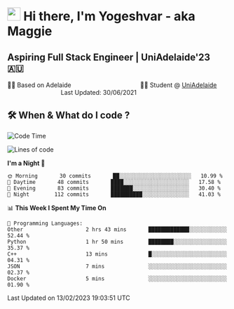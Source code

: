 <h1><img src="https://emojis.slackmojis.com/emojis/images/1531849430/4246/blob-sunglasses.gif?1531849430" width="30"/> Hi there, I'm Yogeshvar - aka Maggie</h1>

## Aspiring Full Stack Engineer | UniAdelaide'23 🇦🇺  
🏂🏻  Based on Adelaide &nbsp;&nbsp;&nbsp;&nbsp;&nbsp;&nbsp;&nbsp;&nbsp;&nbsp;&nbsp;&nbsp;&nbsp;&nbsp;&nbsp;&nbsp;&nbsp;&nbsp;&nbsp;&nbsp;&nbsp;&nbsp;&nbsp;&nbsp;&nbsp;&nbsp;&nbsp;&nbsp;&nbsp;&nbsp;&nbsp;&nbsp;&nbsp;&nbsp;&nbsp;&nbsp;&nbsp;&nbsp;&nbsp;&nbsp;👨‍💻 Student @ [UniAdelaide](https://www.adelaide.edu.au)   &nbsp;&nbsp;&nbsp;&nbsp;&nbsp;&nbsp;&nbsp;&nbsp;&nbsp;&nbsp;&nbsp;&nbsp;&nbsp;&nbsp;&nbsp;&nbsp;&nbsp;&nbsp;&nbsp;&nbsp;&nbsp;&nbsp;&nbsp;&nbsp;&nbsp;&nbsp;&nbsp;&nbsp;&nbsp;&nbsp;&nbsp;Last Updated: 30/06/2021

## 🛠 When & What do I code ?  

<!--START_SECTION:waka-->
![Code Time](http://img.shields.io/badge/Code%20Time-1%2C928%20hrs%2037%20mins-blue)

![Lines of code](https://img.shields.io/badge/From%20Hello%20World%20I%27ve%20Written-2%20Million%20lines%20of%20code-blue)

**I'm a Night 🦉** 

```text
🌞 Morning       30 commits       ██░░░░░░░░░░░░░░░░░░░░░░░   10.99 % 
🌆 Daytime       48 commits       ████░░░░░░░░░░░░░░░░░░░░░   17.58 % 
🌃 Evening       83 commits       ███████░░░░░░░░░░░░░░░░░░   30.40 % 
🌙 Night        112 commits       ██████████░░░░░░░░░░░░░░░   41.03 % 

```


📊 **This Week I Spent My Time On** 

```text
💬 Programming Languages: 
Other                    2 hrs 43 mins       █████████████░░░░░░░░░░░░   52.44 % 
Python                   1 hr 50 mins        ████████░░░░░░░░░░░░░░░░░   35.37 % 
C++                      13 mins             █░░░░░░░░░░░░░░░░░░░░░░░░   04.31 % 
JSON                     7 mins              ░░░░░░░░░░░░░░░░░░░░░░░░░   02.37 % 
Docker                   5 mins              ░░░░░░░░░░░░░░░░░░░░░░░░░   01.90 % 

```


 Last Updated on 13/02/2023 19:03:51 UTC
<!--END_SECTION:waka-->
